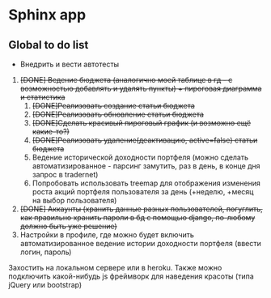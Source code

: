 # Sphinx app

## Global to do list
* Внедрить и вести автотесты
1. ~~[DONE] Ведение бюджета (аналогично моей таблице в гд - с возможностью добавлять и удалять пункты) + пироговая диаграмма и статистика~~
    1. ~~[DONE]Реализовать создание статьи бюджета~~
    2. ~~[DONE]Реализовать обновление статьи бюджета~~
    3. ~~[DONE]Сделать красивый пироговый график (и возможно ещё какие-то?)~~
    4. ~~[DONE]Реализовать удаление(деактивацию, active=false) статьи бюджета~~
    5. Ведение исторической доходности портфеля (можно сделать автоматизированное - парсинг замутить, раз в день, в конце дня запрос в tradernet)
    6. Попробовать использовать treemap для отображения изменения роста акций портфеля пользователя за день (+неделю, +месяц на выбор пользователя)
3. ~~[DONE] Аккаунты (хранить данные разных пользователей, погуглить, как правильно хранить пароли в бд с помощью django, по-любому должно быть уже решение)~~
5. Настройки в профиле, где можно будет включить автоматизированное ведение истории доходности портфеля (ввести логин, пароль)

Захостить на локальном сервере или в heroku. Также можно подключить какой-нибудь js фреймворк для наведения красоты (типа jQuery или bootstrap)